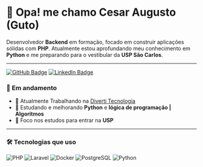 # 👋 Opa! me chamo Cesar Augusto (Guto)

Desenvolvedor **Backend** em formação, focado em construir aplicações sólidas com **PHP**. Atualmente estou aprofundando meu conhecimento em **Python** e me preparando para o vestibular da **USP São Carlos**.

---
[![GitHub Badge](https://img.shields.io/badge/-GitHub-000?style=flat-square&logo=github&logoColor=white&link=https://github.com/iOnilec)](https://github.com/iOnilec)
[![LinkedIn Badge](https://img.shields.io/badge/-LinkedIn-0077b5?style=flat-square&logo=linkedin&logoColor=white&link=https://www.linkedin.com/in/seu-linkedin)](https://www.linkedin.com/in/cesar-augusto-de-morais-celino-bbba63369/)

### 🚀 Em andamento
- 🔧 Atualmente Trabalhando na [Diverti Tecnologia](https://diverti.io)
- 📘 Estudando e melhorando **Python** e **lógica de programação | Algoritmos**
- 🧠 Foco nos estudos para entrar na **USP**
  
---

### 🛠️ Tecnologias que uso
![PHP](https://img.shields.io/badge/-PHP-777BB4?style=flat-square&logo=php&logoColor=white)
![Laravel](https://img.shields.io/badge/-Laravel-FF2D20?style=flat-square&logo=laravel&logoColor=white)
![Docker](https://img.shields.io/badge/-Docker-2496ED?style=flat-square&logo=docker&logoColor=white)
![PostgreSQL](https://img.shields.io/badge/-PostgreSQL-336791?style=flat-square&logo=postgresql&logoColor=white)
![Python](https://img.shields.io/badge/-Python-3776AB?style=flat-square&logo=python&logoColor=white)
